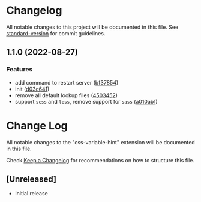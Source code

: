 # Changelog

All notable changes to this project will be documented in this file. See [standard-version](https://github.com/conventional-changelog/standard-version) for commit guidelines.

## 1.1.0 (2022-08-27)


### Features

* add command to restart server ([bf37854](https://github.com/Arichy/css-variable-hint/commit/bf37854361e5a7d82006314f82e7554b2d6a9ec4))
* init ([d03c641](https://github.com/Arichy/css-variable-hint/commit/d03c6413ad1a3c3cd6fa9f88f7c4bef2bff458ab))
* remove all default lookup files ([4503452](https://github.com/Arichy/css-variable-hint/commit/4503452f1dbc0581dc9b71596a9c75740fb42ba1))
* support `scss` and `less`, remove support for `sass` ([a010ab1](https://github.com/Arichy/css-variable-hint/commit/a010ab17c93c8f5ebf9c8ee65e32885d2f726b77))

# Change Log

All notable changes to the "css-variable-hint" extension will be documented in this file.

Check [Keep a Changelog](http://keepachangelog.com/) for recommendations on how to structure this file.

## [Unreleased]

- Initial release
